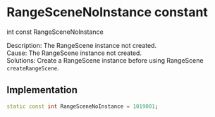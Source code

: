 


# RangeSceneNoInstance constant







int const RangeSceneNoInstance
  




<p>Description: The RangeScene instance not created. <br>Cause: The RangeScene instance not created. <br> Solutions: Create a RangeScene instance before using RangeScene <code>createRangeScene</code>.</p>



## Implementation

```dart
static const int RangeSceneNoInstance = 1019001;
```







